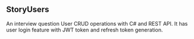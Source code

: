 ## StoryUsers
An interview question User CRUD operations with C# and REST API. It has user login feature with JWT token and refresh token generation.
